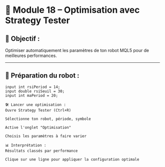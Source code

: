 # 🔁 Module 18 – Optimisation avec Strategy Tester

## 🎯 Objectif :
Optimiser automatiquement les paramètres de ton robot MQL5 pour de meilleures performances.

---

## 🧩 Préparation du robot :
```mql5
input int rsiPeriod = 14;
input double rsiSeuil = 30;
input int maPeriod = 20;

🛠️ Lancer une optimisation :
Ouvre Strategy Tester (Ctrl+R)

Sélectionne ton robot, période, symbole

Active l'onglet "Optimisation"

Choisis les paramètres à faire varier

📊 Interprétation :
Résultats classés par performance

Clique sur une ligne pour appliquer la configuration optimale